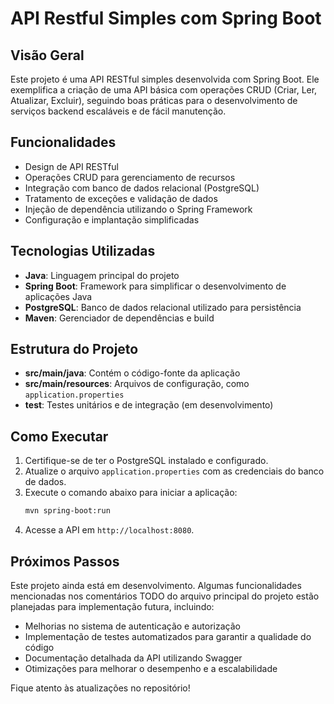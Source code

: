 # API Restful Simples com Spring Boot

## Visão Geral

Este projeto é uma API RESTful simples desenvolvida com Spring Boot. Ele exemplifica a criação de uma API básica com operações CRUD (Criar, Ler, Atualizar, Excluir), seguindo boas práticas para o desenvolvimento de serviços backend escaláveis e de fácil manutenção.

## Funcionalidades

- Design de API RESTful
- Operações CRUD para gerenciamento de recursos
- Integração com banco de dados relacional (PostgreSQL)
- Tratamento de exceções e validação de dados
- Injeção de dependência utilizando o Spring Framework
- Configuração e implantação simplificadas

## Tecnologias Utilizadas

- **Java**: Linguagem principal do projeto
- **Spring Boot**: Framework para simplificar o desenvolvimento de aplicações Java
- **PostgreSQL**: Banco de dados relacional utilizado para persistência
- **Maven**: Gerenciador de dependências e build

## Estrutura do Projeto

- **src/main/java**: Contém o código-fonte da aplicação
- **src/main/resources**: Arquivos de configuração, como `application.properties`
- **test**: Testes unitários e de integração (em desenvolvimento)

## Como Executar

1. Certifique-se de ter o PostgreSQL instalado e configurado.
2. Atualize o arquivo `application.properties` com as credenciais do banco de dados.
3. Execute o comando abaixo para iniciar a aplicação:
   ```bash
   mvn spring-boot:run
   ```
4. Acesse a API em `http://localhost:8080`.

## Próximos Passos

Este projeto ainda está em desenvolvimento. Algumas funcionalidades mencionadas nos comentários TODO do arquivo principal do projeto estão planejadas para implementação futura, incluindo:

- Melhorias no sistema de autenticação e autorização
- Implementação de testes automatizados para garantir a qualidade do código
- Documentação detalhada da API utilizando Swagger
- Otimizações para melhorar o desempenho e a escalabilidade

Fique atento às atualizações no repositório!
